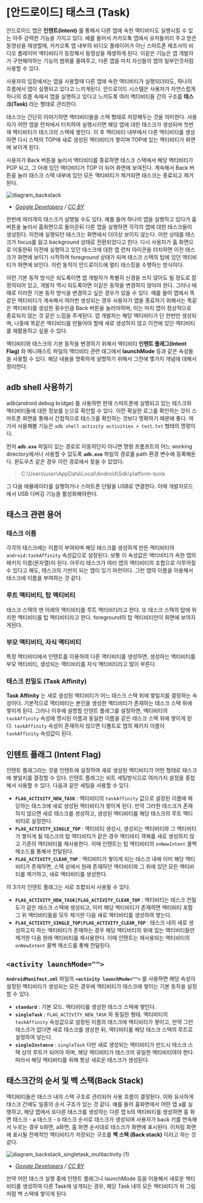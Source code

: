# [안드로이드] 태스크 (Task)

안드로이드 앱은 **인텐트(Intent)** 를 통해서 다른 앱에 속한 액티비티도 실행시킬 수 있는 아주 강력한 기능을 가지고 있다. 예를 들어서 카카오톡 앱에서 유저들끼리 주고 받은 동영상을 재생할때, 카카오톡 앱 내부의 비디오 플레이어가 아닌 스마트폰 제조사의 비디오 플레이어 액티비티가 등장해서 동영상을 재생하게 된다. 이같은 기능은 앱 개발자가 구현해야하는 기능의 범위를 줄여주고, 다른 앱을 마치 자신들의 앱의 일부인것처럼 사용할 수 있다.

사용자의 입장에서는 앱을 사용할때 다른 앱에 속한 액티비티가 실행되더라도, 하나의 흐름에서 앱이 실행되고 있다고 느끼게된다. 안드로이드 시스템은 사용자가 자연스럽게 하나의 흐름 속에서 앱을 실행하고 있다고 느끼도록 여러 액티비티들 간의 구조를 **태스크(Task)** 라는 형태로 관리한다.

태스크는 간단히 이야기하면 액티비티들을 스택 형태로 저장해두는 것을 의미한다. 사용자가 어떤 앱을 런처에서 터치하여 실행시키면 해당 앱에 대한 태스크가 생성되며 첫번재 액티비티가 태스크의 스택에 쌓인다. 이 후 액티비티 내부에서 다른 액티비티를 생성하면 다시 스택의 TOP에 새로 생성된 액티비티가 쌓이며 TOP에 있는 액티비티가 화면에 보이게 된다.

사용자가 Back 버튼을 눌러서 액티비티를 종료하면 태스크 스택에서 해당 액티비티가 POP 되고, 그 아래 있던 액티비티가 TOP 이 되어 화면에 보여진다. 계속해서 Back 버튼을 눌러 태스크 스택 내부에 있던 모든 액티비티가 제거되면 태스크는 종료되고 제거된다.

![diagram_backstack](https://user-images.githubusercontent.com/31771548/100703160-523a9e00-33e6-11eb-9127-eeb7b5e7176a.png)
- *[Google Developers](https://developer.android.com/guide/components/activities/tasks-and-back-stack) / [CC BY](https://creativecommons.org/licenses/by/2.5/)*

한번에 여러개의 태스크가 실행될 수도 있다. 예를 들어 하나의 앱을 실행하고 있다가 홈 버튼을 눌러서 홈화면으로 돌아온뒤 다른 앱을 실행하면 각각의 앱에 대한 태스크들이 생성된다. 이전에 실행되던 태스크는 화면에서 더이상 보이지 않는다. 이런 상태를 태스크가 focus를 잃고 background 상태로 전환되었다고 한다. 다시 사용자가 홈 화면으로 이동한뒤 이전에 실행하고 있던 태스크에 대한 앱 런처 아이콘을 터치하면 이전 태스크가 화면에 보이기 시작하며 foreground 상태가 되며 태스크 스택의 탑에 있던 액티비티가 화면에 보인다. 이런 동작이 안드로이드에 멀티 태스킹을 수행하는 방식이다.

이런 기본 동작 방식은 되도록이면 앱 개발자가 특별히 신경을 쓰지 않아도 될 정도로 잘 정의되어 있고, 개발자 역시 되도록이면 이같은 동작을 변경하지 않아야 한다. 그러나 때때로 이러한 기본 동작 방식을 변경하고 싶은 경우가 있을 수 있다. 예를 들어 앱에서 똑같은 액티비티가 계속해서 여러번 생성되는 경우 사용자가 앱을 종료하기 위해서는 똑같은 액티비티를 생성한 횟수만큼 Back 버튼을 눌러야하며, 이는 마치 앱이 정상적으로 종료되지 않는 것 같은 느낌을 주게된다. 앱 개발자는 해당 액티비티가 단 한번만 생성되며, 나중에 똑같은 액티비티를 만들어야 할때 새로 생성하지 않고 이전에 있던 액티비티를 재활용하고 싶을 수 있다.

액티비티와 태스크의 기본 동작을 변경하기 위해서 액티비티 **인텐트 플래그(Intent Flag)** 와 메니패스트 파일의 액티비티 관련 태그에서 **launchMode** 등과 같은 속성들을 사용할 수 있다. 해당 내용을 명확하게 설명하기 위해서 그전에 몇가지 개념에 대해서 정리한다.

## adb shell 사용하기

adb(android debug bridge) 를 사용하면 현재 스마트폰에 실행되고 있는 태스크와 액티비티들에 대한 정보를 눈으로 확인할 수 있다. 이런 확실한 로그를 확인하는 것이 스마트폰 화면을 통해서 간접적으로 태스크를 확인하는 것보다 명확하기 때문에 좋다. 여기서 사용해볼 기능은 `adb shell activity activities > test.txt` 형태의 명령이다.

먼저 **`adb.exe`** 파일이 있는 경로로 이동하던지 아니면 명령 프롬프트의 어느 working directory에서나 사용할 수 있도록 **`adb.exe`** 파일의 경로를 path 환경 변수에 등록해둔다. 윈도우즈 같은 경우 이런 경로에서 찾을 수 있었다.

> C:\Users\user\AppData\Local\Android\Sdk\platform-tools

그 다음 애뮬레이터를 실행하거나 스마트폰 단말을 USB로 연결한다. 이때 개발자모드에서 USB 디버깅 기능을 활성화해야한다.

## 태스크 관련 용어

### 태스크 이름

각각의 태스크에는 이름이 부여되며 해당 태스크를 생성하게 만든 액티비티의 `android:taskAffinity` 속성값으로 설정된다. 보통 이 속성값은 액티비티가 속한 앱의 패키지 이름(문자열)이 된다. 아무리 태스크가 여러 앱의 액티비티의 조합으로 이루어질 수 있다고 해도, 태스크의 기반이 되는 앱이 있기 마련이다. 그런 앱의 이름을 이용해서 태스크에 이름을 부여하는 것 같다.

### 루트 액티비티, 탑 액티비티

태스크 스택의 맨 아래의 액티비티를 루트 액티비티라고 한다. 또 태스크 스택의 탑에 위치한 액티비티를 탑 액티비티라고 한다. foreground의 탑 액티비티만이 화면에 보여지게된다.

### 부모 액티비티, 자식 액티비티

특정 액티비티에서 인텐트를 이용하여 다른 액티비티를 생성하면, 생성하는 액티비티를 부모 액티비티, 생성되는 액티비리를 자식 액티비티라고 많이 부른다.

### 태스크 친밀도 (Task Affinity)

**Task Affinity** 는 새로 생성된 액티비티가 어느 태스크 스택 위에 쌓일지를 결정하는 속성이다. 기본적으로 액티비티는 본인을 생성한 액티비티가 존재하는 태스크 스택 위에 쌓이게 된다. 그러나 이후에 설명할 인텐트 플래그를 설정하면, 액티비티의 `taskAffinity` 속성에 명시된 이름과 동일한 이름을 같은 태스크 스택 위에 쌓이게 된다. `taskAffinity` 속성이 존재하지 않으면 디폴트로 앱의 패키지 이름이 `taskAffinity` 속성값이 된다.

## 인텐트 플래그 (Intent Flag)

인텐트 플래그라는 것을 인텐트에 설정하여 새로 생성된 액티비티가 어떤 형태로 태스크에 쌓일지를 결정할 수 있다. 인텐트 플래그는 비트 세팅방식으로 여러가지 설정을 중첩해서 사용할 수 있다. 다음과 같은 세팅을 사용할 수 있다.

- **`FLAG_ACTIVITY_NEW_TASK`** : 액티비티의 `taskAffinity` 값으로 설정된 이름에 해당하는 태스크에 새로 생성된 액티비티가 쌓이게 된다. 만약 그러한 태스크가 존재하지 않으면 새로 태스크를 생성하고, 생성된 액티비티를 해당 태스크의 루트 액티비티로 설정한다.
- **`FLAG_ACTIVITY_SINGLE_TOP`** : 액티비티 생성시, 생성되는 액티비티와 그 액티비티가 쌓이게 될 태스크의 탑 액티비티가 같은 경우 액티비티 객체를 새로 생성하지 않고 기존의 액티비티를 재사용한다. 이때 인텐트는 탑 액티비티의 `onNewIntent` 콜백 메소드를 통해서 전달된다.
- **`FLAG_ACTIVITY_CLEAR_TOP`** : 액티비티가 쌓이게 되는 태스크 내에 이미 해당 액티비티가 존재하면, 스택 상에서 원래 존재하던 액티비티와 그 위에 있던 모든 액티비티를 제거하고, 새로 액티비티를 생성한다.

이 3가지 인텐트 플래그는 서로 조합되서 사용될 수 있다.

- **`FLAG_ACTIVITY_NEW_TASK|FLAG_ACTIVITY_CLEAR_TOP`** : 액티비티는 태스크 친밀도가 같은 태스크 스택에 생성되고, 이미 해당 액티비티가 존재하면 액티비티 포함 그 위 액티비티들을 모두 제거한 다음 새로 액티비티를 생성하여 쌓는다.
- **`FLAG_ACTIVITY_SINGLE_TOP|FLAG_ACTIVITY_CLEAR_TOP`** : 태스크 내의 새로 생성하고자 하는 액티비티가 존재하는 경우 해당 액티비티의 위에 있는 액티비티들만 제거한 다음 원래 액티비티를 재사용한다. 이때 인텐트는 재사용되는 액티비티의 `onNewIntent` 콜백 메소드를 통해 전달된다.

## `<activity launchMode="">`

**`AndroidManifest.xml`** 파일의 **`<activity launchMode="">`** 를 사용하면 해당 속성이 설정된 액티비티가 생성되는 모든 경우에 액티비티가 태스크에 쌓이는 기본 동작을 설정할 수 있다.

- **`standard`** : 기본 모드. 액티비티를 생성한 태스크 스택에 쌓인다.
- **`singleTask`** : `FLAG_ACTIVITY_NEW_TASK` 와 동일한 형태. 액티비티의 `taskAffinity` 속성값으로 설정된 이름의 태스크에 액티비티가 쌓이고, 만약 그런 태스크가 없다면 새로 태스크를 생성한 뒤, 액티비티를 해당 태스크 스택의 루트로 설정하여 넣는다.
- **`singleInstance`** : `singleTask` 다만 새로 생성되는 액티비티가 반드시 태스크 스택 상의 루트가 되어야 하며, 해당 액티비티가 태스크의 유일한 액티비티여야 한다. 따라서 해당 액티비티를 위해 항상 새로운 태스크가 생성된다.

## 태스크간의 순서 및 백 스택(Back Stack)

액티비티들은 태스크 내의 스택 구조로 관리되어 사용 흐름이 결정된다. 이와 유사하게 태스크 간에도 일종의 순서 구조가 있는 것 같다. 예를 들어 홈화면에서 어떤 앱 a를 실행하고, 해당 앱에서 또다른 태스크를 생성하는 다른 앱 b의 액티비티를 생성하면 홈 화면 태스크 - a 태스크 - b 태스크 순서로 태스크가 생성되며 사용자가 back 키를 연속해서 누르는 경우 b화면, a화면, 홈 화면 순서대로 태스크가 화면에 표시된다. 이처럼 화면에 표시될 전체적인 액티비티가 저장되는 구조를 **백 스택 (Back stack)** 이라고 하는 것 같다.

![diagram_backstack_singletask_multiactivity (1)](https://user-images.githubusercontent.com/31771548/100703164-54046180-33e6-11eb-8bae-292b98cdf49f.png)
- *[Google Developers](https://developer.android.com/guide/components/activities/tasks-and-back-stack) / [CC BY](https://creativecommons.org/licenses/by/2.5/)*

만약 어떤 태스크 실행 중에 인텐트 플래그나 launchMode 등을 이용해서 새로운 액티비티를 생성하여 다른 Task에 넣게되는 경우, 해당 Task 내의 모든 액티비티가 위 그림처럼 백 스택에 쌓이게 된다.
